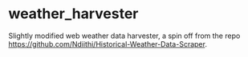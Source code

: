 # weather_harvester

Slightly modified web weather data harvester, a spin off from the repo https://github.com/Ndiithi/Historical-Weather-Data-Scraper.

